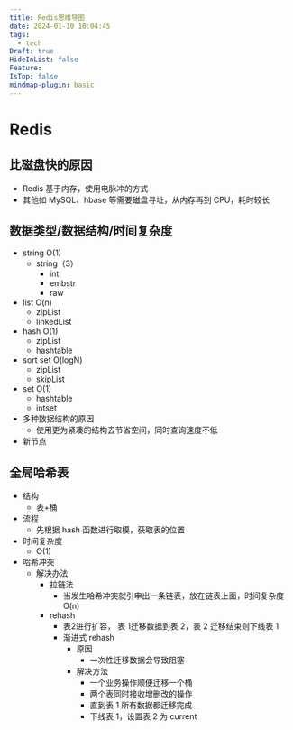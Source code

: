 ```yaml
---
title: Redis思维导图
date: 2024-01-10 10:04:45
tags:
  - tech
Draft: true
HideInList: false
Feature: 
IsTop: false
mindmap-plugin: basic
---
```


# Redis

## 比磁盘快的原因
- Redis 基于内存，使用电脉冲的方式
- 其他如 MySQL、hbase 等需要磁盘寻址，从内存再到 CPU，耗时较长

## 数据类型/数据结构/时间复杂度
- string O(1)
	- string（3）
		- int
		- embstr
		- raw
- list O(n)
	- zipList
	- linkedList
- hash O(1)
	- zipList
	- hashtable
- sort set O(logN)
	- zipList
	- skipList
- set O(1)
	- hashtable
	- intset
- 多种数据结构的原因
	- 使用更为紧凑的结构去节省空间，同时查询速度不低
- 新节点

## 全局哈希表
- 结构
	- 表+桶
- 流程
	- 先根据 hash 函数进行取模，获取表的位置
- 时间复杂度
	- O(1)
- 哈希冲突
	- 解决办法
		- 拉链法
			- 当发生哈希冲突就引申出一条链表，放在链表上面，时间复杂度 O(n)
		- rehash
			- 表2进行扩容， 表 1迁移数据到表 2，表 2 迁移结束则下线表 1
			- 渐进式 rehash
				- 原因
					- 一次性迁移数据会导致阻塞
				- 解决方法
					- 一个业务操作顺便迁移一个桶
					- 两个表同时接收增删改的操作
					- 直到表 1 所有数据都迁移完成
					- 下线表 1，设置表 2 为 current